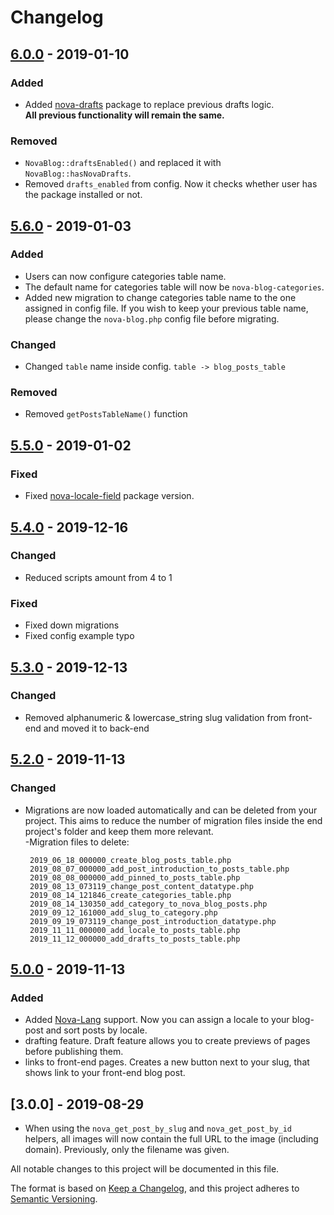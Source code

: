 # Changelog

## [6.0.0] - 2019-01-10

### Added
- Added [nova-drafts](https://github.com/optimistdigital/nova-drafts) package to replace previous drafts logic.   
 **All previous functionality will remain the same.**

### Removed
- `NovaBlog::draftsEnabled()` and replaced it with `NovaBlog::hasNovaDrafts`.
- Removed `drafts_enabled` from config. Now it checks whether user has the package installed or not.

## [5.6.0] - 2019-01-03

### Added
- Users can now configure categories table name.
- The default name for categories table will now be `nova-blog-categories`.
- Added new migration to change categories table name to the one assigned in config file. 
If you wish to keep your previous table name, please change the `nova-blog.php` config file
before migrating. 

### Changed
- Changed `table` name inside config. `table -> blog_posts_table`

### Removed
- Removed `getPostsTableName()` function


## [5.5.0] - 2019-01-02

### Fixed
- Fixed [nova-locale-field](https://github.com/optimistdigital/nova-locale-field) package version.


## [5.4.0] - 2019-12-16

### Changed
- Reduced scripts amount from 4 to 1

### Fixed
- Fixed down migrations
- Fixed config example typo


## [5.3.0] - 2019-12-13

### Changed
- Removed alphanumeric & lowercase_string slug validation from front-end and moved it to back-end


## [5.2.0] - 2019-11-13

### Changed
- Migrations are now loaded automatically and can be deleted from your project. This aims to reduce the number of migration files inside the end project's folder and keep them more relevant.     
     -Migration files to delete: 
     ```
      2019_06_18_000000_create_blog_posts_table.php
      2019_08_07_000000_add_post_introduction_to_posts_table.php
      2019_08_08_000000_add_pinned_to_posts_table.php
      2019_08_13_073119_change_post_content_datatype.php
      2019_08_14_121846_create_categories_table.php
      2019_08_14_130350_add_category_to_nova_blog_posts.php
      2019_09_12_161000_add_slug_to_category.php
      2019_09_19_073119_change_post_introduction_datatype.php
      2019_11_11_000000_add_locale_to_posts_table.php
      2019_11_12_000000_add_drafts_to_posts_table.php

## [5.0.0] - 2019-11-13

### Added
- Added [Nova-Lang](https://github.com/optimistdigital/nova-lang) support. Now you can assign a locale to your blog-post and sort posts by locale. 
- drafting feature. Draft feature allows you to create previews of pages before publishing them.
- links to front-end pages. Creates a new button next to your slug, that shows link to your front-end blog post. 


## [3.0.0] - 2019-08-29

- When using the `nova_get_post_by_slug` and `nova_get_post_by_id` helpers, all images will now contain the full URL to the image (including domain). Previously, only the filename was given.

All notable changes to this project will be documented in this file.

The format is based on [Keep a Changelog](https://keepachangelog.com/en/1.0.0/),
and this project adheres to [Semantic Versioning](https://semver.org/spec/v2.0.0.html).

[6.0.0]: https://github.com/optimistdigital/nova-blog/compare/5.6.0...6.0.0
[5.6.0]: https://github.com/optimistdigital/nova-blog/compare/5.5.0...5.6.0
[5.5.0]: https://github.com/optimistdigital/nova-blog/compare/5.4.0...5.5.0
[5.4.0]: https://github.com/optimistdigital/nova-blog/compare/5.3.0...5.4.0
[5.3.0]: https://github.com/optimistdigital/nova-blog/compare/5.2.0...5.3.0
[5.2.0]: https://github.com/optimistdigital/nova-blog/compare/5.1.0...5.2.0
[5.0.0]: https://github.com/optimistdigital/nova-blog/compare/4.1.0...5.0.0
